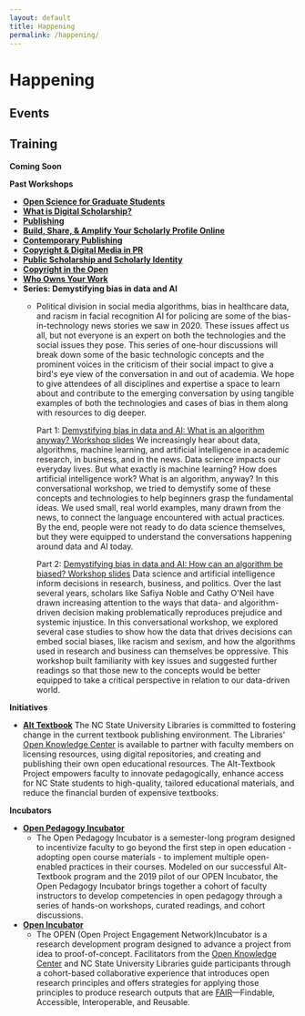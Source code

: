 ```yaml
---
layout: default 
title: Happening
permalink: /happening/
---
```


<link rel="preconnect" href="https://fonts.googleapis.com">
<link rel="preconnect" href="https://fonts.gstatic.com" crossorigin>
<link href="https://fonts.googleapis.com/css2?family=Bungee+Shade&family=Montserrat&display=swap" rel="stylesheet">

# Happening 

## Events

## Training

**Coming Soon**

**Past Workshops**
  - [**Open Science for Graduate Students**](https://docs.google.com/document/d/1MFJaP9qdit1xn2Wl1NQ3g3npBXa3u-iy7Y5CQdKKcvY/edit?usp=sharing)
  - [**What is Digital Scholarship?**](https://docs.google.com/presentation/d/11HGpNbTfuGIb9Be_RpOTFkkk87G-ityyv1OmfdEdfrc/edit?usp=sharing)
  - [**Publishing**](https://drive.google.com/drive/folders/1OMpnVj4i3ImI8xaT4dk9vuojJ_lDj6v6?usp=sharing)
  - [**Build, Share, &amp; Amplify Your Scholarly Profile Online**](https://docs.google.com/presentation/d/1S4Y1YByoFvqpdNKx0DuIO_AhbJwTSx-7UW_k3Y6vWD0/edit?usp=sharing)
  - [**Contemporary Publishing**](https://docs.google.com/presentation/d/1ZkfVBpbO0S24NMtFXot2xMVG2rfH7iD1uaz7R4IJo\_E/edit?usp=sharing)
  - [**Copyright &amp; Digital Media in PR**](https://docs.google.com/presentation/d/1N2G7xJjLkDmWbJqH0ylZ-htfOl0DgiXwwMerTFN65w4/edit?usp=sharing)
  - [**Public Scholarship and Scholarly Identity**](https://docs.google.com/presentation/d/1o5mf2GcdNYvNIo0eh-gJZvGxZOAIgqQovNKYTACZYEY/edit?usp=sharing)
  - [**Copyright in the Open**](https://docs.google.com/document/d/13DF4bFq-DuS5MnxwjA6WNTwvUUk3EuUqzOsrYZtQJwM/edit?usp=sharing)
  - [**Who Owns Your Work**](https://docs.google.com/presentation/d/1TVJJQ2YuMg3tVEXvSZrggLYeUzXjWc6qogpuZRdggyg/edit?usp=sharing)
  - **Series: Demystifying bias in data and AI**
    - Political division in social media algorithms, bias in healthcare data, and racism in facial recognition AI for policing are some of the bias-in-technology news stories we saw in 2020. These issues affect us all, but not everyone is an expert on both the technologies and the social issues they pose. This series of one-hour discussions will break down some of the basic technologic concepts and the prominent voices in the criticism of their social impact to give a bird&#39;s eye view of the conversation in and out of academia. We hope to give attendees of all disciplines and expertise a space to learn about and contribute to the emerging conversation by using tangible examples of both the technologies and cases of bias in them along with resources to dig deeper.
      
      Part 1: [Demystifying bias in data and AI: What is an algorithm anyway? Workshop slides](https://docs.google.com/presentation/d/14fpfJkTALdSjnDPZ3szCndWxXZiLP7pn0qs0t4wuVSU/edit#slide=id.p) 
       We increasingly hear about data, algorithms, machine learning, and artificial intelligence in academic research, in business, and in the news. Data science impacts our everyday lives. But what exactly is machine learning? How does artificial intelligence work? What is an algorithm, anyway? In this conversational workshop, we tried to demystify some of these concepts and technologies to help beginners grasp the fundamental ideas. We used small, real world examples, many drawn from the news, to connect the language encountered with actual practices. By the end, people were not ready to do data science themselves, but they were equipped to understand the conversations happening around data and AI today.

      Part 2: [Demystifying bias in data and AI: How can an algorithm be biased? Workshop slides](https://docs.google.com/presentation/d/1ZeRc4zU3a4Aje8vqbyocg4f4PMHxKdqZa-VYt8gJzuY/edit#slide=id.gceba9b88c9_0_161) 
      Data science and artificial intelligence inform decisions in research, business, and politics. Over the last several years, scholars like Safiya Noble and Cathy O&#39;Neil have drawn increasing attention to the ways that data- and algorithm-driven decision making problematically reproduces prejudice and systemic injustice. In this conversational workshop, we explored several case studies to show how the data that drives decisions can embed social biases, like racism and sexism, and how the algorithms used in research and business can themselves be oppressive. This workshop built familiarity with key issues and suggested further readings so that those new to the concepts would be better equipped to take a critical perspective in relation to our data-driven world.

  

**Initiatives**

- [**Alt Textbook**](https://www.lib.ncsu.edu/alttextbook)
   The NC State University Libraries is committed to fostering change in the current textbook publishing environment. The Libraries&#39; [Open Knowledge Center](https://www.lib.ncsu.edu/department/okc) is available to partner with faculty members on licensing resources, using digital repositories, and creating and publishing their own open educational resources. The Alt-Textbook Project empowers faculty to innovate pedagogically, enhance access for NC State students to high-quality, tailored educational materials, and reduce the financial burden of expensive textbooks.

**Incubators**

- [**Open Pedagogy Incubator**](https://www.lib.ncsu.edu/open-pedagogy-incubator)
  - The Open Pedagogy Incubator is a semester-long program designed to incentivize faculty to go beyond the first step in open education - adopting open course materials - to implement multiple open-enabled practices in their courses. Modeled on our successful Alt-Textbook program and the 2019 pilot of our OPEN Incubator, the Open Pedagogy Incubator brings together a cohort of faculty instructors to develop competencies in open pedagogy through a series of hands-on workshops, curated readings, and cohort discussions.
- [**Open Incubator**](https://www.lib.ncsu.edu/open-incubator)
  - The OPEN (Open Project Engagement Network)Incubator is a research development program designed to advance a project from idea to proof-of-concept. Facilitators from the [Open Knowledge Center](https://www.lib.ncsu.edu/department/okc) and NC State University Libraries guide participants through a cohort-based collaborative experience that introduces open research principles and offers strategies for applying those principles to produce research outputs that are [FAIR](https://en.wikipedia.org/wiki/FAIR_data)—Findable, Accessible, Interoperable, and Reusable.

